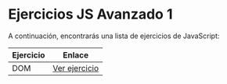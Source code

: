 # Ejercicios JS Avanzado 1

A continuación, encontrarás una lista de ejercicios de JavaScript:

| Ejercicio | Enlace                                                                                      |
| --------- | ------------------------------------------------------------------------------------------- |
| DOM       | [Ver ejercicio](https://stackblitz.com/edit/3-2-3-js-dom-eventos-ejercicio?file=index.html) |
